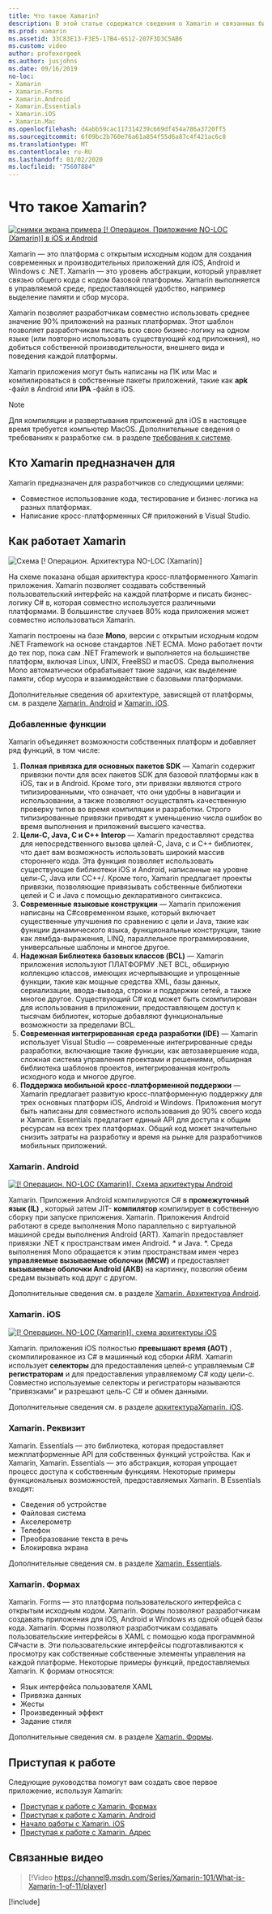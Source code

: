 ```yaml
---
title: Что такое Xamarin?
description: В этой статье содержатся сведения о Xamarin и связанных библиотеках.
ms.prod: xamarin
ms.assetid: 33C83E13-F3E5-17B4-6512-207F3D3C5AB6
ms.custom: video
author: profexorgeek
ms.author: jusjohns
ms.date: 09/16/2019
no-loc:
- Xamarin
- Xamarin.Forms
- Xamarin.Android
- Xamarin.Essentials
- Xamarin.iOS
- Xamarin.Mac
ms.openlocfilehash: d4abb59cac117314239c669df454a786a3720ff5
ms.sourcegitcommit: 6f09bc2b760e76a61a854f55d6a87c4f421ac6c8
ms.translationtype: MT
ms.contentlocale: ru-RU
ms.lasthandoff: 01/02/2020
ms.locfileid: "75607884"
---
```

# <a name="what-is-opno-locxamarin"></a>Что такое Xamarin?

[![снимки экрана примера [! Операцион. Приложение NO-LOC (Xamarin)] в iOS и Android](what-is-xamarin-images/xamarin-app-cropped.png)](what-is-xamarin-images/xamarin-app.png#lightbox)

Xamarin — это платформа с открытым исходным кодом для создания современных и производительных приложений для iOS, Android и Windows с .NET. Xamarin — это уровень абстракции, который управляет связью общего кода с кодом базовой платформы. Xamarin выполняется в управляемой среде, предоставляющей удобство, например выделение памяти и сбор мусора.

Xamarin позволяет разработчикам совместно использовать среднее значение 90% приложений на разных платформах. Этот шаблон позволяет разработчикам писать всю свою бизнес-логику на одном языке (или повторно использовать существующий код приложения), но добиться собственной производительности, внешнего вида и поведения каждой платформы.

Xamarin приложения могут быть написаны на ПК или Mac и компилироваться в собственные пакеты приложений, такие как **apk** -файл в Android или **IPA** -файл в iOS.

> [!NOTE]
> Для компиляции и развертывания приложений для iOS в настоящее время требуется компьютер MacOS. Дополнительные сведения о требованиях к разработке см. в разделе [требования к системе](~/cross-platform/get-started/requirements.md#macos-requirements).

## <a name="who-opno-locxamarin-is-for"></a>Кто Xamarin предназначен для

Xamarin предназначен для разработчиков со следующими целями:

- Совместное использование кода, тестирование и бизнес-логика на разных платформах.
- Написание кросс-платформенных C# приложений в Visual Studio.

## <a name="how-opno-locxamarin-works"></a>Как работает Xamarin

![Схема [! Операцион. Архитектура NO-LOC (Xamarin)]](what-is-xamarin-images/xamarin-architecture.png)

На схеме показана общая архитектура кросс-платформенного Xamarin приложения. Xamarin позволяет создавать собственный пользовательский интерфейс на каждой платформе и писать бизнес-логику C# в, которая совместно используется различными платформами. В большинстве случаев 80% кода приложения может совместно использоваться Xamarin.

Xamarin построены на базе **Mono**, версии с открытым исходным кодом .NET Framework на основе стандартов .NET ECMA. Моно работает почти до тех пор, пока сам .NET Framework и выполняется на большинстве платформ, включая Linux, UNIX, FreeBSD и macOS. Среда выполнения Mono автоматически обрабатывает такие задачи, как выделение памяти, сбор мусора и взаимодействие с базовыми платформами.

Дополнительные сведения об архитектуре, зависящей от платформы, см. в разделе [Xamarin. Android](#xamarinandroid) и [Xamarin. iOS](#xamarinios).

### <a name="added-features"></a>Добавленные функции

Xamarin объединяет возможности собственных платформ и добавляет ряд функций, в том числе:

1. **Полная привязка для основных пакетов SDK** — Xamarin содержит привязки почти для всех пакетов SDK для базовой платформы как в iOS, так и в Android. Кроме того, эти привязки являются строго типизированными, что означает, что они удобны в навигации и использовании, а также позволяют осуществлять качественную проверку типов во время компиляции и разработки. Строго типизированные привязки приводят к уменьшению числа ошибок во время выполнения и приложений высшего качества.
1. **Цели-C, Java, C и C++ Interop** — Xamarin предоставляют средства для непосредственного вызова целей-C, Java, c и C++ библиотек, что дает вам возможность использовать широкий массив стороннего кода. Эта функция позволяет использовать существующие библиотеки iOS и Android, написанные на уровне цели-C, Java или CC++/. Кроме того, Xamarin предлагает проекты привязки, позволяющие привязывать собственные библиотеки целей и C и Java с помощью декларативного синтаксиса.
1. **Современные языковые конструкции** — Xamarin приложения написаны на C#современном языке, который включает существенные улучшения по сравнению с цели и Java, такие как функции динамического языка, функциональные конструкции, такие как лямбда-выражения, LINQ, параллельное программирование, универсальные шаблоны и многое другое.
1. **Надежная Библиотека базовых классов (BCL)** — Xamarin приложения используют ПЛАТФОРМУ .NET BCL, обширную коллекцию классов, имеющих исчерпывающие и упрощенные функции, такие как мощные средства XML, базы данных, сериализации, ввода-вывода, строки и поддержки сетей, а также многое другое. Существующий C# код может быть скомпилирован для использования в приложении, предоставляющем доступ к тысячам библиотек, которые добавляют функциональные возможности за пределами BCL.
1. **Современная интегрированная среда разработки (IDE)** — Xamarin использует Visual Studio — современные интегрированные среды разработки, включающие такие функции, как автозавершение кода, сложная система управления проектами и решениями, обширная библиотека шаблонов проектов, интегрированная контроль исходного кода и многое другое.
1. **Поддержка мобильной кросс-платформенной поддержки** — Xamarin предлагает развитую кросс-платформенную поддержку для трех основных платформ iOS, Android и Windows. Приложения могут быть написаны для совместного использования до 90% своего кода и Xamarin. Essentials предлагает единый API для доступа к общим ресурсам на всех трех платформах. Общий код может значительно снизить затраты на разработку и время на рынке для разработчиков мобильных приложений.

### <a name="opno-locxamarinandroid"></a>Xamarin. Android

[![[! Операцион. NO-LOC (Xamarin)]. Схема архитектуры Android](what-is-xamarin-images/android-architecture-cropped.png)](what-is-xamarin-images/android-architecture.png#lightbox)

Xamarin. Приложения Android компилируются C# в **промежуточный язык (IL)** , который затем JIT- **компилятор** компилирует в собственную сборку при запуске приложения. Xamarin. Приложения Android работают в среде выполнения Mono параллельно с виртуальной машиной среды выполнения Android (ART). Xamarin предоставляет привязки .NET к пространствам имен Android. * и Java. *. Среда выполнения Mono обращается к этим пространствам имен через **управляемые вызываемые оболочки (MCW)** и предоставляет **вызываемые оболочки Android (АКВ)** на картинку, позволяя обеим средам вызывать код друг с другом.

Дополнительные сведения см. в разделе [Xamarin. Архитектура Android](~/android/internals/architecture.md).

### <a name="opno-locxamarinios"></a>Xamarin. iOS

[![[! Операцион. NO-LOC (Xamarin)]. схема архитектуры iOS](what-is-xamarin-images/ios-architecture-cropped.png)](what-is-xamarin-images/ios-architecture.png#lightbox)

Xamarin. приложения iOS полностью **превышают время (AOT)** , скомпилированное из C# в машинный код сборки ARM. Xamarin использует **селекторы** для предоставления целей-c управляемым C# **регистраторам** и для предоставления управляемому C# коду цели-c. Совместно используемые селекторы и регистраторы называются "привязками" и разрешают цель-C C# и обмен данными.

Дополнительные сведения см. в разделе [архитектураXamarin. iOS](~/ios/internals/architecture.md).

### <a name="opno-locxamarinessentials"></a>Xamarin. Реквизит

Xamarin. Essentials — это библиотека, которая предоставляет межплатформенные API для собственных функций устройства. Как и Xamarin, Xamarin. Essentials — это абстракция, которая упрощает процесс доступа к собственным функциям. Некоторые примеры функциональных возможностей, предоставляемых Xamarin. В Essentials входят:

- Сведения об устройстве
- Файловая система
- Акселерометр
- Телефон
- Преобразование текста в речь
- Блокировка экрана

Дополнительные сведения см. в разделе [Xamarin. Essentials](~/essentials/index.md).

### <a name="opno-locxamarinforms"></a>Xamarin. Формах

Xamarin. Forms — это платформа пользовательского интерфейса с открытым исходным кодом. Xamarin. Формы позволяют разработчикам создавать приложения для iOS, Android и Windows из одной общей базы кода. Xamarin. Формы позволяют разработчикам создавать пользовательские интерфейсы в XAML с помощью кода программной C#части в. Эти пользовательские интерфейсы подготавливаются к просмотру как собственные собственные элементы управления на каждой платформе. Некоторые примеры функций, предоставляемых Xamarin. К формам относятся:

- Язык интерфейса пользователя XAML
- Привязка данных
- Жесты
- Произведенный эффект
- Задание стиля

Дополнительные сведения см. в разделе [Xamarin. Формы](~/xamarin-forms/index.yml).

## <a name="get-started"></a>Приступая к работе

Следующие руководства помогут вам создать свое первое приложение, используя Xamarin:

- [Приступая к работе с Xamarin. Формах](~/xamarin-forms/index.yml)
- [Приступая к работе с Xamarin. Android](~/android/index.yml)
- [Начало работы с Xamarin. iOS](~/ios/index.yml)
- [Приступая к работе с Xamarin. Адрес](~/mac/index.yml)

## <a name="related-video"></a>Связанные видео

> [!Video https://channel9.msdn.com/Series/Xamarin-101/What-is-Xamarin-1-of-11/player]

[!include[](~/essentials/includes/xamarin-show-essentials.md)]
